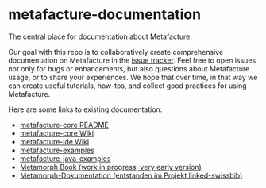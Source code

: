 # metafacture-documentation

The central place for documentation about Metafacture.

Our goal with this repo is to collaboratively create comprehensive documentation on Metafacture in the [issue tracker](https://github.com/culturegraph/metafacture-documentation/issues?q=). Feel free to open issues not only for bugs or enhancements, but also questions about Metafacture usage, or to share your experiences. We hope that over time, in that way we can create useful tutorials, how-tos, and collect good practices for using Metafacture.

Here are some links to existing documentation:

- [metafacture-core README](https://github.com/culturegraph/metafacture-core/blob/master/README.md)
- [metafacture-core Wiki](https://github.com/culturegraph/metafacture-core/wiki)
- [metafacture-ide Wiki](https://github.com/culturegraph/metafacture-ide/wiki)
- [metafacture-examples](https://github.com/culturegraph/metafacture-examples)
- [metafacture-java-examples](https://github.com/hbz/metafacture-java-examples)
- [Metamorph Book (work in progress, very early version)](http://b3e.net/metamorph-book/latest/)
- [Metamorph-Dokumentation (entstanden im Projekt linked-swissbib)](https://swissbib.gitlab.io/metamorph-doku)
